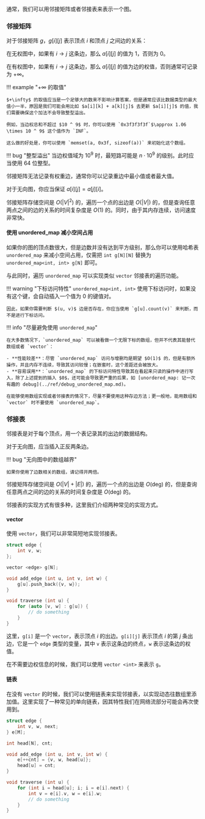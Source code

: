 通常，我们可以用邻接矩阵或者邻接表来表示一个图。

### 邻接矩阵

对于邻接矩阵 $g$，$g[i][j]$ 表示顶点 $i$ 和顶点 $j$ 之间边的关系：

在无权图中，如果有 $i \rightarrow j$ 这条边，那么 $a[i][j]$ 的值为 $1$，否则为 $0$。

在有权图中，如果有 $i \rightarrow j$ 这条边，那么 $a[i][j]$ 的值为边的权值，否则通常可记录为 $+\infty$。


!!! example "$+\infty$ 的取值"

    $+\infty$ 的取值应当是一个足够大的数来不影响计算答案，但是通常应该比数据类型的最大值小一半，原因是我们可能会用比如 $a[i][k] + a[k][j]$ 去更新 $a[i][j]$ 的值，我们需要确保这个加法不会导致整型溢出。

    例如，当边权总和不超过 $10 ^ 9$ 时，你可以使用 `0x3f3f3f3f`$\approx 1.06 \times 10 ^ 9$ 这个值作为 `INF`。
    
    这么做的好处是，你可以使用 `memset(a, 0x3f, sizeof(a))` 来初始化这个数组。

!!! bug "整型溢出"
    当边权值域为 $10 ^ 9$ 时，最短路可能是 $n \cdot 10 ^ 9$ 的级别。此时应当使用 64 位整型。    

    
邻接矩阵无法记录有权重边，通常你可以记录重边中最小值或者最大值。

对于无向图，你应当保证 $a[i][j] = a[j][i]$。

邻接矩阵存储空间是 $O(|V| ^ 2)$ 的，遍历一个点的出边是 $O(|V|)$ 的，但是查询任意两点之间的边的关系的时间复杂度是 $O(1)$ 的。同时，由于其内存连续，访问速度非常快。

#### 使用 unordered_map 减小空间占用

如果你的图的顶点数很大，但是边数并没有达到平方级别，那么你可以使用哈希表 `unordered_map` 来减小空间占用，仅需把 `int g[N][N]` 替换为 `unordered_map<int, int> g[N]` 即可。

与此同时，遍历 `unordered_map` 可以实现类似 `vector` 邻接表的遍历功能。

!!! warning "下标访问特性"
    `unordered_map<int, int>` 使用下标访问时，如果没有这个键，会自动插入一个值为 $0$ 的键值对。
    
    因此，如果你需要判断 $(u, v)$ 边是否存在，你应当使用 `g[u].count(v)` 来判断，而不是进行下标访问。

!!! info "尽量避免使用 `unordered_map`"

    在大多数情况下，`unordered_map` 可以被看做一个无限下标的数组，但并不代表其能替代数组或者 `vector`：

    - **性能较差**：尽管 `unordered_map` 访问与增删均是期望 $O(1)$ 的，但是有额外操作，并且内存不连续，导致其访问较慢；在嵌套时，这个差距还会被放大。
    - **容易误用**：`unordered_map` 的下标访问特性导致其在看起来只读的操作中进行写入，除了上述提到的插入 $0$，还可能会导致更严重的后果，如 [unordered_map: 记一次有趣的 debug](../ref/debug_unordered_map.md)。
    
    在能够使用数组实现或者邻接表的情况下，尽量不要使用这种存边方法；更一般地，能用数组和 `vector` 时不要使用 `unordered_map`。


### 邻接表

邻接表是对于每个顶点，用一个表记录其的出边的数据结构。 

对于无向图，应当插入正反两条边。

!!! bug "无向图中的数组越界"
    
    如果你使用了边数相关的数组，请记得开两倍。


邻接矩阵存储空间是 $O(|V| + |E|)$ 的，遍历一个点的出边是 $O(\mathrm{deg})$ 的，但是查询任意两点之间的边的关系的时间复杂度是 $O(\mathrm{deg})$ 的。

邻接表的实现方式有很多种，这里我们介绍两种常见的实现方式。

#### vector

使用 `vector`，我们可以非常简短地实现邻接表。

```cpp
struct edge {
    int v, w;
};

vector <edge> g[N];

void add_edge (int u, int v, int w) {
    g[u].push_back({v, w});
}

void traverse (int u) {
    for (auto [v, w] : g[u]) {
        // do something
    }
}
```

这里，`g[i]` 是一个 `vector`，表示顶点 $i$ 的出边。`g[i][j]` 表示顶点 $i$ 的第 $j$ 条出边，它是一个 `edge` 类型的变量，其中 `v` 表示这条边的终点，`w` 表示这条边的权值。

在不需要边权信息的时候，我们可以使用 `vector <int>` 来表示 `g`。

#### 链表

在没有 `vector` 的时候，我们可以使用链表来实现邻接表，以实现动态往数组里添加值。这里实现了一种常见的单向链表，因其特性我们在网络流部分可能会再次使用到。

```cpp
struct edge {
    int v, w, next;
} e[M];

int head[N], cnt;

void add_edge (int u, int v, int w) {
    e[++cnt] = {v, w, head[u]};
    head[u] = cnt;
}

void traverse (int u) {
    for (int i = head[u]; i; i = e[i].next) {
        int v = e[i].v, w = e[i].w;
        // do something
    }
}
```